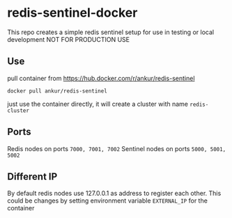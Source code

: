# redis-sentinel-docker
This repo creates a simple redis sentinel setup for use in testing or local development
NOT FOR PRODUCTION USE

## Use
pull container from https://hub.docker.com/r/ankur/redis-sentinel
```
docker pull ankur/redis-sentinel
```
just use the container directly, it will create a cluster with name `redis-cluster`

## Ports
Redis nodes on ports `7000, 7001, 7002`
Sentinel nodes on ports `5000, 5001, 5002`

## Different IP
By default redis nodes use 127.0.0.1 as address to register each other.
This could be changes by setting environment variable `EXTERNAL_IP` for the container
